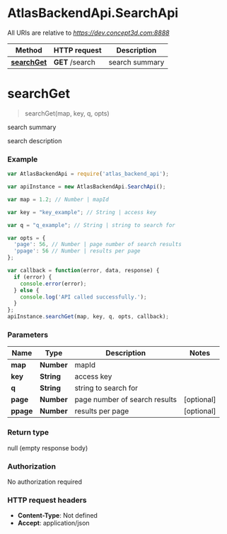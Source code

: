 # AtlasBackendApi.SearchApi

All URIs are relative to *https://dev.concept3d.com:8888*

Method | HTTP request | Description
------------- | ------------- | -------------
[**searchGet**](SearchApi.md#searchGet) | **GET** /search | search summary


<a name="searchGet"></a>
# **searchGet**
> searchGet(map, key, q, opts)

search summary

search description

### Example
```javascript
var AtlasBackendApi = require('atlas_backend_api');

var apiInstance = new AtlasBackendApi.SearchApi();

var map = 1.2; // Number | mapId

var key = "key_example"; // String | access key

var q = "q_example"; // String | string to search for

var opts = { 
  'page': 56, // Number | page number of search results
  'ppage': 56 // Number | results per page
};

var callback = function(error, data, response) {
  if (error) {
    console.error(error);
  } else {
    console.log('API called successfully.');
  }
};
apiInstance.searchGet(map, key, q, opts, callback);
```

### Parameters

Name | Type | Description  | Notes
------------- | ------------- | ------------- | -------------
 **map** | **Number**| mapId | 
 **key** | **String**| access key | 
 **q** | **String**| string to search for | 
 **page** | **Number**| page number of search results | [optional] 
 **ppage** | **Number**| results per page | [optional] 

### Return type

null (empty response body)

### Authorization

No authorization required

### HTTP request headers

 - **Content-Type**: Not defined
 - **Accept**: application/json

